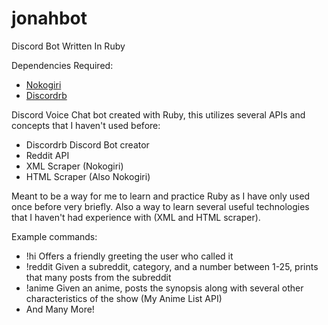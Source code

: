 # jonahbot
Discord Bot Written In Ruby

Dependencies Required:

  - [Nokogiri](http://www.nokogiri.org/)
  - [Discordrb](https://github.com/meew0/discordrb)

Discord Voice Chat bot created with Ruby, this utilizes several APIs and concepts that I haven't used before:

  - Discordrb Discord Bot creator
  - Reddit API
  - XML Scraper (Nokogiri)
  - HTML Scraper (Also Nokogiri)
  
Meant to be a way for me to learn and practice Ruby as I have only used once before very briefly. Also a way to 
learn several useful technologies that I haven't had experience with (XML and HTML scraper).

Example commands:

  - !hi     Offers a friendly greeting the user who called it
  - !reddit Given a subreddit, category, and a number between 1-25, prints that many posts from the subreddit
  - !anime  Given an anime, posts the synopsis along with several other characteristics of the show (My Anime List API)
  - And Many More!
